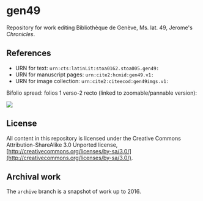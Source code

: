 # gen49


Repository for work editing Bibliothèque de Genève, Ms. lat. 49, Jerome's *Chronicles*.

## References

- URN for text: `urn:cts:latinLit:stoa0162.stoa005.gen49:`
- URN for manuscript pages: `urn:cite2:hcmid:gen49.v1:`
- URN for image collection: `urn:cite2:citeecod:gen49imgs.v1:`


Bifolio spread: folios 1 verso-2 recto (linked to zoomable/pannable version):

[![](https://www.homermultitext.org/iipsrv?OBJ=IIP,1.0&FIF=/project/homer/pyramidal/deepzoom/citeecod/gen49imgs/v1/gen49_1v_2r.tif&RGN=0.005044,0.001786,0.9943,0.9977&wID=500&CVT=JPEG)](https://www.homermultitext.org/ict2/?urn=urn:cite2:citeecod:gen49imgs.v1:gen49_1v_2r)



## License

All content in this repository is licensed under the Creative Commons Attribution-ShareAlike 3.0 Unported license, [http://creativecommons.org/licenses/by-sa/3.0/](http://creativecommons.org/licenses/by-sa/3.0/).


## Archival work

The `archive` branch is a snapshot of work up to 2016.